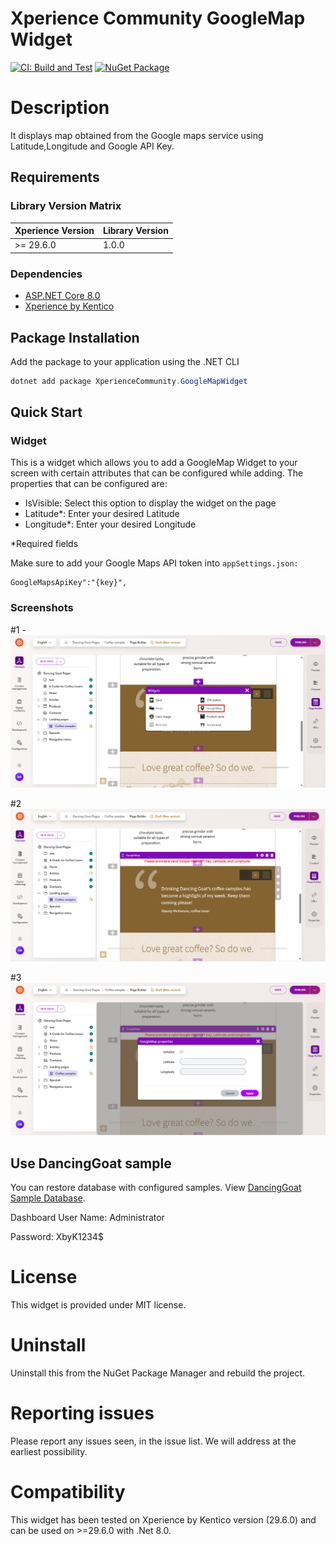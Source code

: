 # Xperience Community GoogleMap Widget

[![CI: Build and Test](https://github.com/rbt-cms/xperience-community-googlemap-widget/actions/workflows/ci.yml/badge.svg)](https://github.com/rbt-cms/xperience-community-googlemap-widget/actions/workflows/ci.yml) [![NuGet Package](https://img.shields.io/nuget/v/XperienceCommunity.GoogleMapWidget.svg)](https://www.nuget.org/packages/XperienceCommunity.GoogleMapWidget)

# Description
It displays map obtained from the Google maps service using Latitude,Longitude and Google API Key.

## Requirements

### Library Version Matrix

| Xperience Version | Library Version |
| ----------------- | --------------- |
| >= 29.6.0         | 1.0.0           |

### Dependencies


- [ASP.NET Core 8.0](https://dotnet.microsoft.com/en-us/download)
- [Xperience by Kentico](https://docs.kentico.com)


## Package Installation

Add the package to your application using the .NET CLI

```powershell
dotnet add package XperienceCommunity.GoogleMapWidget
```

## Quick Start

### Widget

This is a widget which allows you to add a GoogleMap Widget to your screen with certain attributes that can be configured while adding. The properties that can be configured are:

- IsVisible: Select this option to display the widget on the page
- Latitude*: Enter your desired Latitude
- Longitude*: Enter your desired Longitude

*Required fields

Make sure to add your Google Maps API token into ```appSettings.json: ```

```
GoogleMapsApiKey":"{key}",
```

### Screenshots

#1 -
![screenshot 1](https://github.com/rbt-cms/xperience-community-googlemap-widget/blob/main/images/1.png)

#2
![screenshot 2](https://github.com/rbt-cms/xperience-community-googlemap-widget/blob/main/images/2.png)

#3
![screenshot 3](https://github.com/rbt-cms/xperience-community-googlemap-widget/blob/main/images/3.png)

## Use DancingGoat sample

You can restore database with configured samples. View [DancingGoat Sample Database](https://github.com/rbt-cms/xperience-community-googlemap-widget/blob/main/db/xpDancingGoat_2960.bak).

Dashboard User Name: Administrator

Password: XbyK1234$

# License

This widget is provided under MIT license.

# Uninstall

Uninstall this from the NuGet Package Manager and rebuild the project.

# Reporting issues

Please report any issues seen, in the issue list. We will address at the earliest possibility.

# Compatibility

This widget has been tested on Xperience by Kentico version (29.6.0) and can be used on >=29.6.0 with .Net 8.0. 

